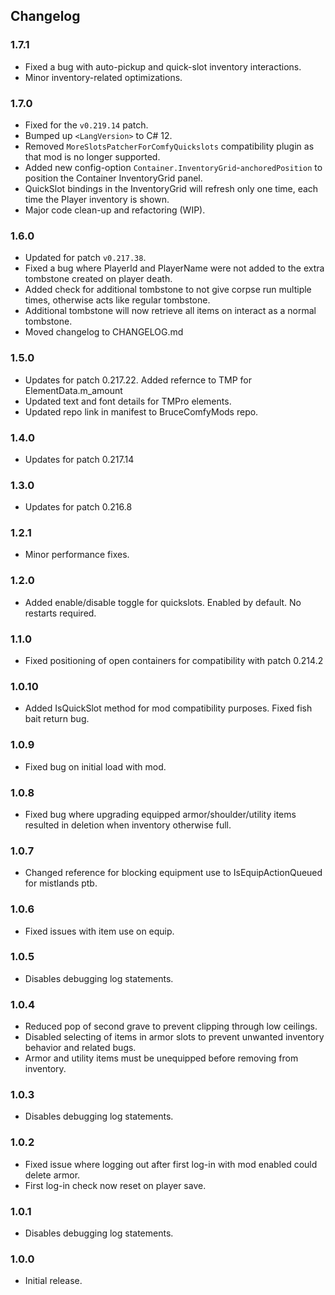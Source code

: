 ## Changelog

### 1.7.1

  * Fixed a bug with auto-pickup and quick-slot inventory interactions.
  * Minor inventory-related optimizations.

### 1.7.0

  * Fixed for the `v0.219.14` patch.
  * Bumped up `<LangVersion>` to C# 12.
  * Removed `MoreSlotsPatcherForComfyQuickslots` compatibility plugin as that mod is no longer supported.
  * Added new config-option `Container.InventoryGrid`-`anchoredPosition` to position the Container InventoryGrid panel.
  * QuickSlot bindings in the InventoryGrid will refresh only one time, each time the Player inventory is shown.
  * Major code clean-up and refactoring (WIP).

### 1.6.0

  * Updated for patch `v0.217.38`.
  * Fixed a bug where PlayerId and PlayerName were not added to the extra tombstone created on player death.
  * Added check for additional tombstone to not give corpse run multiple times, otherwise acts like regular tombstone.
  * Additional tombstone will now retrieve all items on interact as a normal tombstone.
  * Moved changelog to CHANGELOG.md

### 1.5.0

  * Updates for patch 0.217.22. Added refernce to TMP for ElementData.m_amount
  * Updated text and font details for TMPro elements.
  * Updated repo link in manifest to BruceComfyMods repo.

### 1.4.0

  * Updates for patch 0.217.14

### 1.3.0

  * Updates for patch 0.216.8

### 1.2.1

  * Minor performance fixes.

### 1.2.0

  * Added enable/disable toggle for quickslots. Enabled by default. No restarts required.

### 1.1.0

  * Fixed positioning of open containers for compatibility with patch 0.214.2

### 1.0.10

  * Added IsQuickSlot method for mod compatibility purposes. Fixed fish bait return bug.

### 1.0.9

  * Fixed bug on initial load with mod.

### 1.0.8

  * Fixed bug where upgrading equipped armor/shoulder/utility items resulted in deletion when inventory otherwise full.

### 1.0.7

  * Changed reference for blocking equipment use to IsEquipActionQueued for mistlands ptb.

### 1.0.6

  * Fixed issues with item use on equip.

### 1.0.5

  * Disables debugging log statements.

### 1.0.4

  * Reduced pop of second grave to prevent clipping through low ceilings.
  * Disabled selecting of items in armor slots to prevent unwanted inventory behavior and related bugs.
  * Armor and utility items must be unequipped before removing from inventory.

### 1.0.3

  * Disables debugging log statements.

### 1.0.2

  * Fixed issue where logging out after first log-in with mod enabled could delete armor.
  * First log-in check now reset on player save.

### 1.0.1

  * Disables debugging log statements.

### 1.0.0

  * Initial release.
